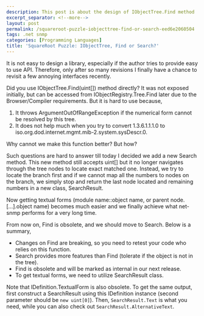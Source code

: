 ```yaml
---
description: This post is about the design of IObjectTree.Find method
excerpt_separator: <!--more-->
layout: post
permalink: /squareroot-puzzle-iobjecttree-find-or-search-eed6e2060504
tags: .net snmp
categories: [Programming Languages]
title: 'SquareRoot Puzzle: IObjectTree, Find or Search?'
---
```

It is not easy to design a library, especially if the author tries to provide easy to use API. Therefore, only after so many revisions I finally have a chance to revisit a few annoying interfaces recently.
<!--more-->

Did you use IObjectTree.Find(uint[]) method directly? It was not exposed initially, but can be accessed from IObjectRegistry.Tree.Find later due to the Browser/Compiler requirements. But it is hard to use because,

1. It throws ArgumentOutOfRangeException if the numerical form cannot be resolved by this tree.
1. It does not help much when you try to convert 1.3.6.1.1.1.0 to iso.org.dod.internet.mgmt.mib-2.system.sysDescr.0.

Why cannot we make this function better? But how?

Such questions are hard to answer till today I decided we add a new Search method. This new method still accepts uint[] but it no longer navigates through the tree nodes to locate exact matched one. Instead, we try to locate the branch first and if we cannot map all the numbers to nodes on the branch, we simply stop and return the last node located and remaining numbers in a new class, SearchResult.

Now getting textual forms (module name::object name, or parent node.[…].object name) becomes much easier and we finally achieve what net-snmp performs for a very long time.

From now on, Find is obsolete, and we should move to Search. Below is a summary,

* Changes on Find are breaking, so you need to retest your code who relies on this function.
* Search provides more features than Find (tolerate if the object is not in the tree).
* Find is obsolete and will be marked as internal in our next release.
* To get textual forms, we need to utilize SearchResult class.

Note that IDefinition.TextualForm is also obsolete. To get the same output, first construct a SearchResult using this IDefinition instance (second parameter should be `new uint[0]`). Then, `SearchResult.Text` is what you need, while you can also check out `SearchResult.AlternativeText`.
